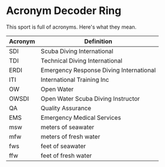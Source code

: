 # Acronym Decoder Ring

This sport is full of acronyms. Here's what they mean.

| Acronym | Definition                              |
|---------|-----------------------------------------|
| SDI     | Scuba Diving International              |
| TDI     | Technical Diving International          |
| ERDI    | Emergency Response Diving International |
| ITI     | International Training Inc              |
| OW      | Open Water                              |
| OWSDI   | Open Water Scuba Diving Instructor      |
| QA      | Quality Assurance                       |
| EMS     | Emergency Medical Services              |
| msw     | meters of seawater                      |
| mfw     | meters of fresh water                   |
| fws     | feet of seawater                        |
| ffw     | feet of fresh water                     |
